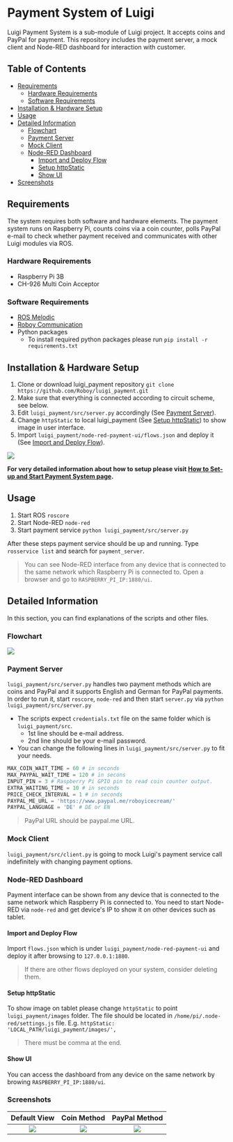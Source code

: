 

# Payment System of Luigi
Luigi Payment System is a sub-module of Luigi project. It accepts coins and PayPal for payment. This repository includes the payment server, a mock client and Node-RED dashboard for interaction with customer.

## Table of Contents
<!--ts-->
   * [Requirements](#Requirements)
	   * [Hardware Requirements](#Hardware-Requirements)
	   * [Software Requirements](#Software-Requirements)
   * [Installation & Hardware Setup](#Installation--Hardware-Setup)
   * [Usage](#Usage)
   * [Detailed Information](#Detailed-Information)
	   * [Flowchart](#Flowchart)
	   * [Payment Server](#Payment-Server)
	   * [Mock Client](#Mock-Client)
	   * [Node-RED Dashboard](#Node-RED-Dashboard)
		   * [Import and Deploy Flow](#Import-and-Deploy-Flow)
		   * [Setup httpStatic](Setup-httpStatic)
		   * [Show UI](Show-UI)
   * [Screenshots](#Screenshots)
<!--te-->

## Requirements
The system requires both software and hardware elements. The payment system runs on Raspberry Pi, counts coins via a coin counter, polls PayPal e-mail to check whether payment received and communicates with other Luigi modules via ROS.

### Hardware Requirements
* Raspberry Pi 3B
* CH-926 Multi Coin Acceptor

### Software Requirements
* [ROS Melodic](http://wiki.ros.org/melodic)
* [Roboy Communication](https://github.com/Roboy/roboy_communication)
* Python packages
	* To install required python packages please run `pip install -r requirements.txt`

## Installation & Hardware Setup
1. Clone or download luigi_payment repository `git clone https://github.com/Roboy/luigi_payment.git`
2. Make sure that everything is connected according to circuit scheme, see below.
3. Edit `luigi_payment/src/server.py` accordingly (See [Payment Server](#Payment-Server)).
4. Change `httpStatic` to local luigi_payment (See [Setup httpStatic](#Setup-httpStatic)) to show image in user interface.
5. Import `luigi_payment/node-red-payment-ui/flows.json` and deploy it (See [Import and Deploy Flow](#Import-and-Deploy-Flow)).

<img src="images/circuit_connection.png">

**For very detailed information about how to setup please visit [How to Set-up and Start Payment System page](https://devanthro.atlassian.net/wiki/spaces/SS19/pages/534249648/How+to+Set-up+and+Start+Payment+System).**

## Usage
1. Start ROS `roscore`
2. Start Node-RED `node-red`
3. Start payment service `python luigi_payment/src/server.py`

After these steps payment service should be up and running. Type `rosservice list` and search for `payment_server`.
> You can see Node-RED interface from any device that is connected to the same network which Raspberry Pi is connected to.
> Open a browser and go to `RASPBERRY_PI_IP:1880/ui`.

## Detailed Information
In this section, you can find explanations of the scripts and other files.

### Flowchart
<img src="images/payment_flowchart.png">

### Payment Server
`luigi_payment/src/server.py` handles two payment methods which are coins and PayPal and it supports English and German for PayPal payments.
In order to run it, start `roscore`, `node-red` and then start `server.py` via `python luigi_payment/src/server.py`

* The scripts expect `credentials.txt` file on the same folder which is `luigi_payment/src`.
	* 1st line should be e-mail address.
	* 2nd line should be your e-mail password.
* You can change the following lines in `luigi_payment/src/server.py` to fit your needs.

```python
MAX_COIN_WAIT_TIME = 60 # in seconds
MAX_PAYPAL_WAIT_TIME = 120 # in secons
INPUT_PIN = 3 # Raspberry Pi GPIO pin to read coin counter output.
EXTRA_WAITING_TIME = 10 # in seconds
PRICE_CHECK_INTERVAL = 1 # in seconds
PAYPAL_ME_URL = 'https://www.paypal.me/roboyicecream/'
PAYPAL_LANGUAGE = 'DE' # DE or EN
```

> PayPal URL should be paypal.me URL.

### Mock Client
`luigi_payment/src/client.py` is going to mock Luigi's payment service call indefinitely with changing payment options.

### Node-RED Dashboard
Payment interface can be shown from any device that is connected to the same network which Raspberry Pi is connected to.
You need to start Node-RED via `node-red` and get device's IP to show it on other devices such as tablet.

#### Import and Deploy Flow
Import `flows.json` which is under `luigi_payment/node-red-payment-ui` and deploy it after browsing to `127.0.0.1:1880`.
> If there are other flows deployed on your system, consider deleting them.

#### Setup httpStatic
To show image on tablet please change `httpStatic` to point `luigi_payment/images` folder. The file should be located in `/home/pi/.node-red/settings.js` file.
E.g. `httpStatic: 'LOCAL_PATH/luigi_payment/images/',`
> There must be comma at the end.

#### Show UI
You can access the dashboard from any device on the same network by browing `RASPBERRY_PI_IP:1880/ui`.

### Screenshots

|             Default View            	|            Coin Method           	|            PayPal Method           	|
|:-----------------------------------:	|:--------------------------------:	|:----------------------------------:	|
| <img src="images/default_view.png"> 	| <img src="images/coin_view.png"> 	| <img src="images/paypal_view.png"> 	|